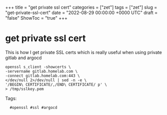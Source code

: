 +++
title = "get private ssl cert"
categories = ["zet"]
tags = ["zet"]
slug = "get-private-ssl-cert"
date = "2022-08-29 00:00:00 +0000 UTC"
draft = "false"
ShowToc = "true"
+++

# get private ssl cert

This is how I get private SSL certs which is really useful when using
private gitlab and argocd

```shell
openssl s_client -showcerts \
-servername gitlab.homelab.com \
-connect gitlab.homelab.com:443 \
</dev/null 2>/dev/null | sed -n -e \
'/BEGIN\ CERTIFICATE/,/END\ CERTIFICATE/ p' \
> /tmp/sslkey.pem
```

Tags:

      #openssl #ssl #argocd
